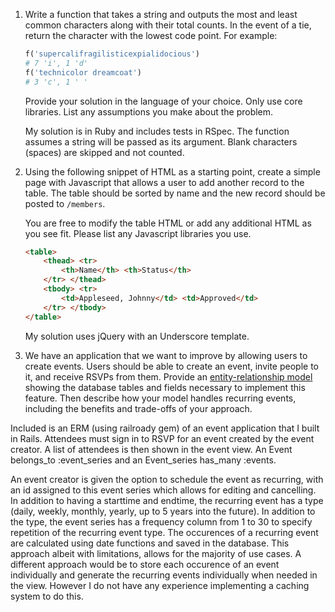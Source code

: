 1.  Write a function that takes a string and outputs the most and least common
    characters along with their total counts. In the event of a tie, return the
    character with the lowest code point. For example:

    ```ruby
    f('supercalifragilisticexpialidocious')
    # 7 'i', 1 'd'
    f('technicolor dreamcoat')
    # 3 'c', 1 ' '
    ```

    Provide your solution in the language of your choice. Only use core
    libraries. List any assumptions you make about the problem.

    My solution is in Ruby and includes tests in RSpec. The function assumes a 
    string will be passed as its argument. Blank characters (spaces) are skipped and 
    not counted.

2.  Using the following snippet of HTML as a starting point, create a simple page
    with Javascript that allows a user to add another record to the table. The table
    should be sorted by name and the new record should be posted to `/members`.

    You are free to modify the table HTML or add any additional HTML as you see fit.
    Please list any Javascript libraries you use.

    ```html
    <table>
        <thead> <tr>
            <th>Name</th> <th>Status</th>
        </tr> </thead>
        <tbody> <tr>
            <td>Appleseed, Johnny</td> <td>Approved</td>
        </tr> </tbody>
    </table>
    ```

    My solution uses jQuery with an Underscore template.

3.  We have an application that we want to improve by allowing users to create
    events. Users should be able to create an event, invite people to it, and
    receive RSVPs from them. Provide an [entity-relationship model][1] showing
    the database tables and fields necessary to implement this feature. Then
    describe how your model handles recurring events, including the benefits
    and trade-offs of your approach.

[1]: http://en.wikipedia.org/wiki/Entity–relationship_model

Included is an ERM (using railroady gem) of an event application that I built in Rails. 
Attendees must sign in to RSVP for an event created by the event creator. A list of 
attendees is then shown in the event view. An Event belongs_to :event_series and an Event_series 
has_many :events.

An event creator is given the option to schedule the event as recurring, with an id 
assigned to this event series which allows for editing and cancelling. In addition to 
having a starttime and endtime, the recurring event has a type (daily, weekly, monthly, 
yearly, up to 5 years into the future). In addition to the type, the event series has a 
frequency column from 1 to 30 to specify repetition of the recurring event type. 
The occurences of a recurring event are calculated using date functions and saved in the database. 
This approach albeit with limitations, allows for the majority of use cases. 
A different approach would be to store each occurence of an event individually and generate the 
recurring events individually when needed in the view. However I do not have any experience 
implementing a caching system to do this.